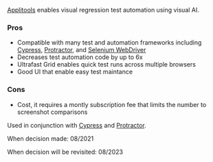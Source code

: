 [Applitools](https://applitools.com/) enables visual regression test automation using visual AI.

### Pros

- Compatible with many test and automation frameworks including [Cypress](), [Protractor](), and [Selenium WebDriver]()
- Decreases test automation code by up to 6x
- Ultrafast Grid enables quick test runs across multiple browsers
- Good UI that enable easy test maintance

### Cons

- Cost, it requires a montly subscription fee that limits the number to screenshot comparisons


Used in conjunction with [Cypress]() and [Protractor]().

When decision made: 08/2021

When decision will be revisited: 08/2023
